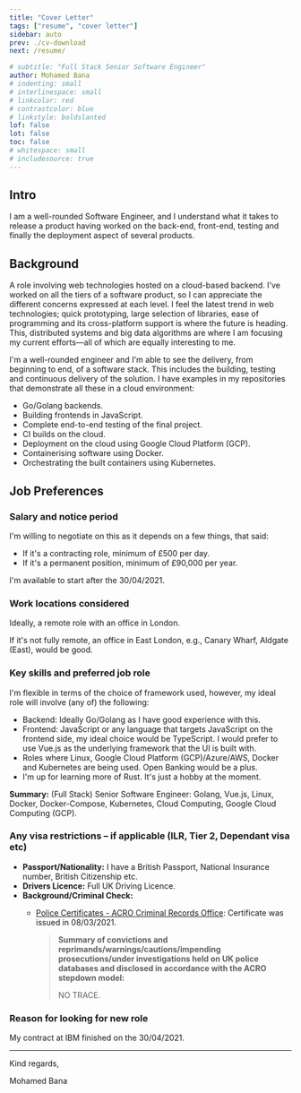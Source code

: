 ```yaml
---
title: "Cover Letter"
tags: ["resume", "cover letter"]
sidebar: auto
prev: ./cv-download
next: /resume/

# subtitle: "Full Stack Senior Software Engineer"
author: Mohamed Bana
# indenting: small
# interlinespace: small
# linkcolor: red
# contrastcolor: blue
# linkstyle: boldslanted
lof: false
lot: false
toc: false
# whitespace: small
# includesource: true
---
```


## Intro

I am a well-rounded Software Engineer, and I understand what it takes to release a product having worked on the back-end, front-end, testing and finally the deployment aspect of several products.

## Background

A role involving web technologies hosted on a cloud-based backend. I’ve worked on all the tiers of a software product, so I can appreciate the different concerns expressed at each level. I feel the latest trend in web technologies; quick prototyping, large selection of libraries, ease of programming and its cross-platform support is where the future is heading. This, distributed systems and big data algorithms are where I am focusing my current efforts—all of which are equally interesting to me.

I'm a well-rounded engineer and I'm able to see the delivery, from beginning to end, of a software stack. This includes the building, testing and continuous delivery of the solution. I have examples in my repositories that demonstrate all these in a cloud environment:

* Go/Golang backends.
* Building frontends in JavaScript.
* Complete end-to-end testing of the final project.
* CI builds on the cloud.
* Deployment on the cloud using Google Cloud Platform (GCP).
* Containerising software using Docker.
* Orchestrating the built containers using Kubernetes.

## Job Preferences

### Salary and notice period

I'm willing to negotiate on this as it depends on a few things, that said:

* If it's a contracting role, minimum of £500 per day.
* If it's a permanent position, minimum of £90,000 per year.

I'm available to start after the 30/04/2021.

### Work locations considered

Ideally, a remote role with an office in London.

If it's not fully remote, an office in East London, e.g., Canary Wharf, Aldgate (East), would be good.

### Key skills and preferred job role

I'm flexible in terms of the choice of framework used, however, my ideal role will involve (any of) the following:

* Backend: Ideally Go/Golang as I have good experience with this.
* Frontend: JavaScript or any language that targets JavaScript on the frontend side, my ideal choice would be TypeScript. I would prefer to use Vue.js as the underlying framework that the UI is built with.
* Roles where Linux, Google Cloud Platform (GCP)/Azure/AWS, Docker and Kubernetes are being used. Open Banking would be a plus.
* I'm up for learning more of Rust. It's just a hobby at the moment.

**Summary:** (Full Stack) Senior Software Engineer: Golang, Vue.js, Linux, Docker, Docker-Compose, Kubernetes, Cloud Computing, Google Cloud Computing (GCP).

### Any visa restrictions – if applicable (ILR, Tier 2, Dependant visa etc)

* **Passport/Nationality:** I have a British Passport, National Insurance number, British Citizenship etc.
* **Drivers Licence:** Full UK Driving Licence.
* **Background/Criminal Check:**
  * [Police Certificates - ACRO Criminal Records Office](https://www.acro.police.uk/police_certificates.aspx): Certificate was issued in 08/03/2021.

     > **Summary of convictions and reprimands/warnings/cautions/impending prosecutions/under investigations held on UK police databases and disclosed in accordance with the ACRO stepdown model:**
     >
     > NO TRACE.

### Reason for looking for new role

My contract at IBM finished on the 30/04/2021.

---

Kind regards,

Mohamed Bana

<!-- [https://bana.io](https://bana.io) — [m@bana.io](mailto:m@bana.io) — [+44-7960-045-281](tel:+44-7960-045-281) -->
